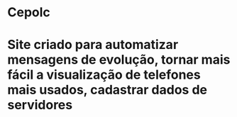 # Cepolc
# Site criado para automatizar mensagens de evolução, tornar mais fácil a visualização de telefones mais usados, cadastrar dados de servidores
